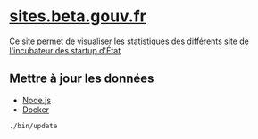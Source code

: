 # [sites.beta.gouv.fr](sites.beta.gouv.fr)

Ce site permet de visualiser les statistiques des différents site de [l'incubateur des startup d'État](beta.gouv.fr)

## Mettre à jour les données

 * [Node.js]
 * [Docker]


```
./bin/update
```

[Node.js]: https://nodejs.org/en/
[Docker]: https://www.docker.com/
